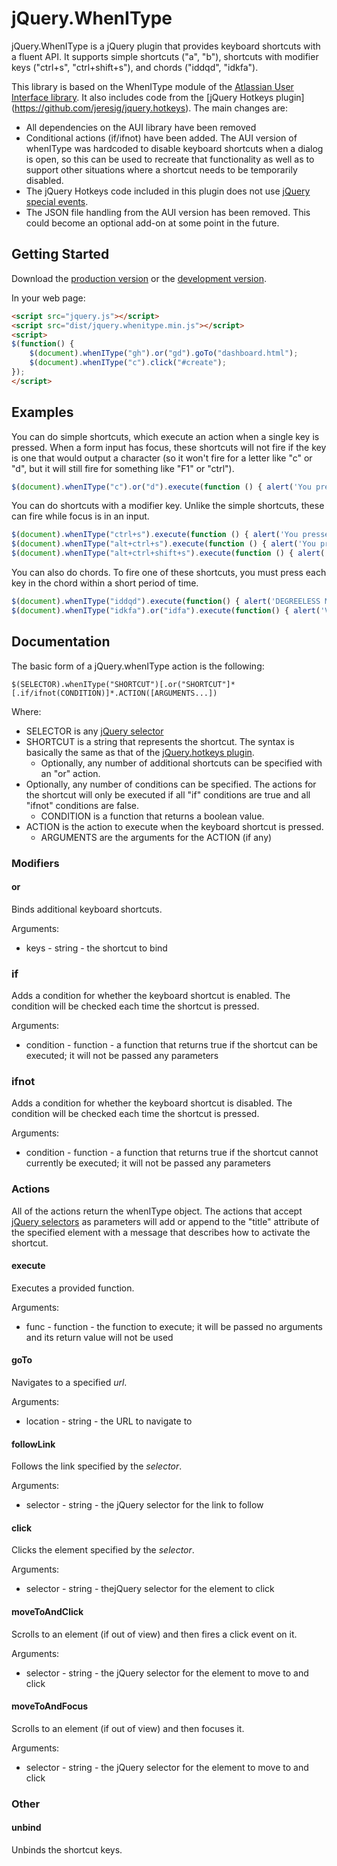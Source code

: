 # jQuery.WhenIType

jQuery.WhenIType is a jQuery plugin that provides keyboard shortcuts with a fluent API.  It supports simple shortcuts ("a", "b"), shortcuts with modifier keys ("ctrl+s", "ctrl+shift+s"), and chords ("iddqd", "idkfa").

This library is based on the WhenIType module of the [Atlassian User Interface library](https://bitbucket.org/atlassian/aui/).  It also includes code from the [jQuery Hotkeys plugin] (https://github.com/jeresig/jquery.hotkeys).  The main changes are:
* All dependencies on the AUI library have been removed
* Conditional actions (if/ifnot) have been added.  The AUI version of whenIType was hardcoded to disable keyboard shortcuts when a dialog is open, so this can be used to recreate that functionality as well as to support other situations where a shortcut needs to be temporarily disabled.
* The jQuery Hotkeys code included in this plugin does not use [jQuery special events](http://benalman.com/news/2010/03/jquery-special-events/).
* The JSON file handling from the AUI version has been removed.  This could become an optional add-on at some point in the future.

## Getting Started
Download the [production version][min] or the [development version][max].

[min]: https://raw.github.com/whenitype/jquery.whenitype/master/dist/whenitype.min.js
[max]: https://raw.github.com/whenitype/jquery.whenitype/master/dist/whenitype.js

In your web page:

```html
<script src="jquery.js"></script>
<script src="dist/jquery.whenitype.min.js"></script>
<script>
$(function() {
	$(document).whenIType("gh").or("gd").goTo("dashboard.html");
	$(document).whenIType("c").click("#create");
});
</script>
```

## Examples

You can do simple shortcuts, which execute an action when a single key is pressed.  When a form input has focus, these shortcuts will not fire if the key is one that would output a character (so it won't fire for a letter like "c" or "d", but it will still fire for something like "F1" or "ctrl").

```javascript
$(document).whenIType("c").or("d").execute(function () { alert('You pressed "c" or "d".'); });
```

You can do shortcuts with a modifier key.  Unlike the simple shortcuts, these can fire while focus is in an input.

```javascript
$(document).whenIType("ctrl+s").execute(function () { alert('You pressed "ctrl+s".'); });
$(document).whenIType("alt+ctrl+s").execute(function () { alert('You pressed "alt+ctrl+s".'); });
$(document).whenIType("alt+ctrl+shift+s").execute(function () { alert('You pressed "ctrl+alt+shift+s".'); });
```

You can also do chords.  To fire one of these shortcuts, you must press each key in the chord within a short period of time.

```javascript
$(document).whenIType("iddqd").execute(function() { alert('DEGREELESS MODE') });
$(document).whenIType("idkfa").or("idfa").execute(function() { alert('VERY HAPPY AMMO ADDED') });
```

## Documentation

The basic form of a jQuery.whenIType action is the following:

```
$(SELECTOR).whenIType("SHORTCUT")[.or("SHORTCUT"]*[.if/ifnot(CONDITION)]*.ACTION([ARGUMENTS...])
```

Where:
* SELECTOR is any [jQuery selector](http://api.jquery.com/category/selectors/)
* SHORTCUT is a string that represents the shortcut.  The syntax is basically the same as that of the [jQuery.hotkeys plugin](https://github.com/jeresig/jquery.hotkeys).
  * Optionally, any number of additional shortcuts can be specified with an "or" action.
* Optionally, any number of conditions can be specified.  The actions for the shortcut will only be executed if all "if" conditions are true and all "ifnot" conditions are false.
  * CONDITION is a function that returns a boolean value.
* ACTION is the action to execute when the keyboard shortcut is pressed.
  * ARGUMENTS are the arguments for the ACTION (if any)

### Modifiers

#### or

Binds additional keyboard shortcuts.

Arguments:
* keys - string - the shortcut to bind

### if
Adds a condition for whether the keyboard shortcut is enabled.  The condition will be checked each time the shortcut is pressed.

Arguments:
* condition - function - a function that returns true if the shortcut can be executed; it will not be passed any parameters

### ifnot
Adds a condition for whether the keyboard shortcut is disabled.  The condition will be checked each time the shortcut is pressed.

Arguments:
* condition - function - a function that returns true if the shortcut cannot currently be executed; it will not be passed any parameters



### Actions

All of the actions return the whenIType object.  The actions that accept [jQuery selectors](http://api.jquery.com/category/selectors/) as parameters will add or append to the "title" attribute of the specified element with a message that describes how to activate the shortcut.

#### execute
Executes a provided function.

Arguments:
* func - function - the function to execute; it will be passed no arguments and its return value will not be used


#### goTo
Navigates to a specified _url_.

Arguments:
* location - string - the URL to navigate to


#### followLink
Follows the link specified by the _selector_.

Arguments:
* selector - string - the jQuery selector for the link to follow


#### click
Clicks the element specified by the _selector_.

Arguments:
* selector - string - thejQuery selector for the element to click


#### moveToAndClick
Scrolls to an element (if out of view) and then fires a click event on it.

Arguments:
* selector - string - the jQuery selector for the element to move to and click

#### moveToAndFocus
Scrolls to an element (if out of view) and then focuses it.

Arguments:
* selector - string - the jQuery selector for the element to move to and click



### Other

#### unbind
Unbinds the shortcut keys.
